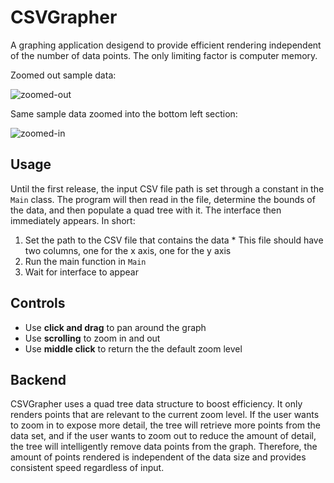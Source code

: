 # CSVGrapher
A graphing application desigend to provide efficient rendering independent of the number of data points.
The only limiting factor is computer memory.

Zoomed out sample data:

![zoomed-out](http://i.imgur.com/6TJ5UHJ.png)

Same sample data zoomed into the bottom left section:

![zoomed-in](http://i.imgur.com/Av36nEZ.png)

## Usage
Until the first release, the input CSV file path is set through a constant in the `Main` class. The program
will then read in the file, determine the bounds of the data, and then populate a quad tree with it.
The interface then immediately appears. In short:
  1. Set the path to the CSV file that contains the data
    * This file should have two columns, one for the x axis, one for the y axis
  2. Run the main function in `Main`
  3. Wait for interface to appear
  
## Controls
* Use **click and drag** to pan around the graph
* Use **scrolling** to zoom in and out
* Use **middle click** to return the the default zoom level

## Backend
CSVGrapher uses a quad tree data structure to boost efficiency. It only renders points that are relevant to the
current zoom level. If the user wants to zoom in to expose more detail, the tree will retrieve more points from
the data set, and if the user wants to zoom out to reduce the amount of detail, the tree will intelligently remove
data points from the graph. Therefore, the amount of points rendered is independent of the data size and provides
consistent speed regardless of input.
